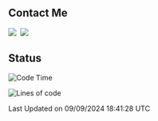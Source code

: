 ## Contact Me
<a href="https://instagram.com/_hongrok"><img src="https://img.shields.io/badge/Instagram-E4405F?style=for-the-badge&logo=Instagram&logoColor=white"/></a>&nbsp;
<img src="https://img.shields.io/badge/HongRok @hlog2e-5865F2?style=for-the-badge&logo=Discord&logoColor=white"/>&nbsp;

## Status

<!--START_SECTION:waka-->
![Code Time](http://img.shields.io/badge/Code%20Time-714%20hrs%2035%20mins-blue)

![Lines of code](https://img.shields.io/badge/From%20Hello%20World%20I%27ve%20Written-579.5%20thousand%20lines%20of%20code-blue)


 Last Updated on 09/09/2024 18:41:28 UTC
<!--END_SECTION:waka-->
